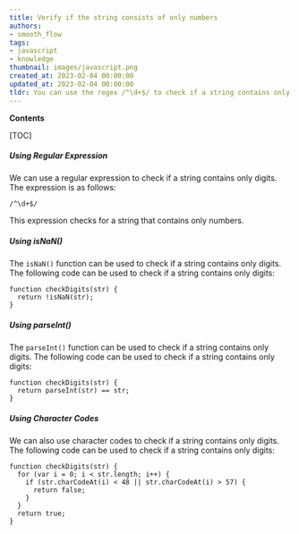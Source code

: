```yaml
---
title: Verify if the string consists of only numbers
authors:
- smooth_flow
tags:
- javascript
- knowledge
thumbnail: images/javascript.png
created_at: 2023-02-04 00:00:00
updated_at: 2023-02-04 00:00:00
tldr: You can use the regex /^\d+$/ to check if a string contains only digits in Javascript.
---
```


**Contents**

[TOC]

##### Using Regular Expression

We can use a regular expression to check if a string contains only digits. The expression is as follows:

`/^\d+$/`

This expression checks for a string that contains only numbers.

##### Using isNaN()

The `isNaN()` function can be used to check if a string contains only digits. The following code can be used to check if a string contains only digits:

```
function checkDigits(str) {
  return !isNaN(str);
}
```

##### Using parseInt()

The `parseInt()` function can be used to check if a string contains only digits. The following code can be used to check if a string contains only digits:

```
function checkDigits(str) {
  return parseInt(str) == str;
}
```

##### Using Character Codes

We can also use character codes to check if a string contains only digits. The following code can be used to check if a string contains only digits:

```
function checkDigits(str) {
  for (var i = 0; i < str.length; i++) {
    if (str.charCodeAt(i) < 48 || str.charCodeAt(i) > 57) {
      return false;
    }
  }
  return true;
}
```
